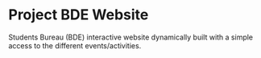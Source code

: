 # Project BDE Website

Students Bureau (BDE) interactive website dynamically built with a simple access to the different events/activities.
